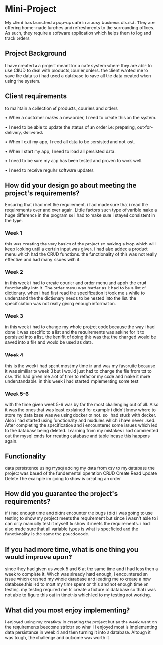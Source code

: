 # Mini-Project
My client has launched a pop-up café in a busy business district. They are offering home-made lunches and refreshments to the surrounding offices. As such, they require a software application which helps them to log and track orders
## Project Background
I have created a a project meant for a cafe system where they are able to use CRUD to deal with products,courier,orders. the client wanted me to save the data so i had used a database to save all the data created when using the system.

## Client requirements

 to maintain a collection of products, couriers and orders 

• When a customer makes a new order, I need to create this on the system.

• I need to be able to update the status of an order i.e: preparing,
  out-for-delivery, delivered.

• When I exit my app, I need all data to be persisted and not lost.

• When I start my app, I need to load all persisted data.

• I need to be sure my app has been tested and proven to work well.

• I need to receive regular software updates

## How did your design go about meeting the project's requirements?

Ensuring that i had met the requirement. i had made sure that i read the requirements over and over again. Little factors such type of varible make a huge difference in the program so i had to make sure i stayed consistent in the type.

### Week 1
this was creating the very basics of the project so making a loop which will keep looking until a certain input was given. i had also added a product menu which had the CRUD functions. the functionality of this was not really effective and had many issues with it.
### Week 2
in this week i had to create courier and order menu and apply the crud functionality into it. The order menu was harder as it had to be a list of dictionary. when i had first read the specification it took me a while to understand the the dictionary needs to be nested into the list. the specificiation was not really giving enough information.
### Week 3
in this week i had to change my whole project code because the way i had done it was specific to a list and the requirements was asking for it to persisted into a list. the benifit of doing this was that the changed would be saved into a file and would be used as data.
### Week 4
this is the week i had spent most my time in and was my favoruite because it was similiar to week 3 but i would just had to change the file from txt to csv. this had given me alot of time to refactor my code and make it more understandable. in this week i had started implementing some test
### Week 5-6
with the time given week 5-6 was by far the most challenging out of all. Also it was the ones that was least explained for example i didn't know where to store my data base was we using docker or not. so i had stuck with docker. Also i had started using functionaity and modules which i have never used. After completing the specification and i encountered some issues which led to the database being deleted. Learning from my mistakes i had commented out the mysql cmds for creating database and table incase this happens again.

## Functionality
data persistence using mysql
adding my data from csv to my database
the project was based of the fundemental operation CRUD
Create
Read
Update
Delete
 The example im going to show is creating an order
## How did you guarantee the project's requirements?
If i had enough time and didnt encounter the bugs i did i was going to use testing to show my project meets the requirement but since i wasn't able to i can only manually test it myself to show it meets the requirements. i had also made sure that all variable types is what is specficied and the functionality is the same the psuedocode.

## If you had more time, what is one thing you would improve upon?
since they had given us week 5 and 6 at the same time and i had less then a week to complete it. Which was already hard enough,  i encountered an issue which crashed my whole database and leading me to create a new database.this led to most my time spent on this and not enough time on testing. my testing required me to create a fixture of database so that i was not able to figure this out in timethis which led to my testing not working.

## What did you most enjoy implementing?
i enjoyed using my creativty in creating the project but as the week went on the requirements beecome stricter so what i i enjoyed most is implementing data persistance in week 4 and then turning it into a database. Altough it was tough, the challenge and outcome was worth it.
